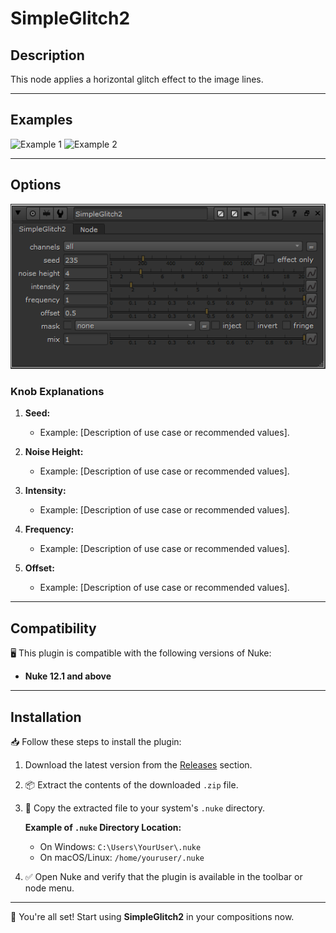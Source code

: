 # SimpleGlitch2

## Description
This node applies a horizontal glitch effect to the image lines.

---

## Examples

![Example 1](assets/glitch_example1.gif)
![Example 2](assets/glitch_example2.gif)

---

## Options

![Plugin Options](assets/plugin_knobs.png)

### Knob Explanations
1. **Seed:**
   - Example: [Description of use case or recommended values].

2. **Noise Height:**
   - Example: [Description of use case or recommended values].

3. **Intensity:**
   - Example: [Description of use case or recommended values].

4. **Frequency:**
   - Example: [Description of use case or recommended values].

4. **Offset:**
   - Example: [Description of use case or recommended values].

---

## Compatibility
🖥️ This plugin is compatible with the following versions of Nuke:

- **Nuke 12.1 and above**

---

## Installation
📥 Follow these steps to install the plugin:

1. Download the latest version from the [Releases](https://github.com/youruser/ProjectName/releases) section.
2. 📦 Extract the contents of the downloaded `.zip` file.
3. 📂 Copy the extracted file to your system's `.nuke` directory.

   **Example of `.nuke` Directory Location:**
   - On Windows: `C:\Users\YourUser\.nuke`
   - On macOS/Linux: `/home/youruser/.nuke`

4. ✅ Open Nuke and verify that the plugin is available in the toolbar or node menu.

---

🚀 You're all set! Start using **SimpleGlitch2** in your compositions now.
